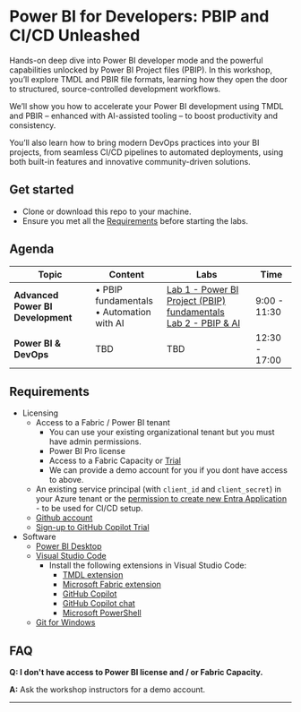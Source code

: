# Power BI for Developers: PBIP and CI/CD Unleashed

Hands-on deep dive into Power BI developer mode and the powerful capabilities unlocked by Power BI Project files (PBIP). In this workshop, you’ll explore TMDL and PBIR file formats, learning how they open the door to structured, source-controlled development workflows.

We’ll show you how to accelerate your Power BI development using TMDL and PBIR – enhanced with AI-assisted tooling – to boost productivity and consistency.

You’ll also learn how to bring modern DevOps practices into your BI projects, from seamless CI/CD pipelines to automated deployments, using both built-in features and innovative community-driven solutions.

## Get started

- Clone or download this repo to your machine.
- Ensure you met all the [Requirements](#requirements) before starting the labs.

## Agenda

| Topic | Content | Labs | Time |
|-------|---------|------|------|
| **Advanced Power BI Development** | • PBIP fundamentals<br>• Automation with AI | [Lab 1 - Power BI Project (PBIP) fundamentals](labs/lab1/lab1.md)<br>[Lab 2 - PBIP & AI](labs/lab2/lab2.md)  | 9:00 - 11:30 |
| **Power BI & DevOps** | TBD | TBD| 12:30 - 17:00 |

## Requirements

- Licensing
  - Access to a Fabric / Power BI tenant
    - You can use your existing organizational tenant but you must have admin permissions.
    - Power BI Pro license
    - Access to a Fabric Capacity or [Trial](https://learn.microsoft.com/en-us/fabric/fundamentals/fabric-trial)
    - We can provide a demo account for you if you dont have access to above.
  - An existing service principal (with `client_id` and `client_secret`) in your Azure tenant or the [permission to create new Entra Application](https://learn.microsoft.com/entra/identity/role-based-access-control/delegate-app-roles) - to be used for CI/CD setup.
  - [Github account](https://github.com/signup)
  - [Sign-up to GitHub Copilot Trial](https://github.com/github-copilot/pro)
- Software
  - [Power BI Desktop](https://pbi.onl/download)
  - [Visual Studio Code](https://code.visualstudio.com/download)
    - Install the following extensions in Visual Studio Code:
      - [TMDL extension](https://marketplace.visualstudio.com/items?itemName=analysis-services.TMDL)
      - [Microsoft Fabric extension](https://marketplace.visualstudio.com/items?itemName=fabric.vscode-fabric)
      - [GitHub Copilot](https://marketplace.visualstudio.com/items?itemName=GitHub.copilot)
      - [GitHub Copilot chat](https://marketplace.visualstudio.com/items?itemName=GitHub.copilot-chat)
      - [Microsoft PowerShell](https://marketplace.visualstudio.com/items?itemName=ms-vscode.PowerShell)  
   - [Git for Windows](https://gitforwindows.org/)

## FAQ

**Q: I don't have access to Power BI license and / or Fabric Capacity.**

**A:** Ask the workshop instructors for a demo account.

---

